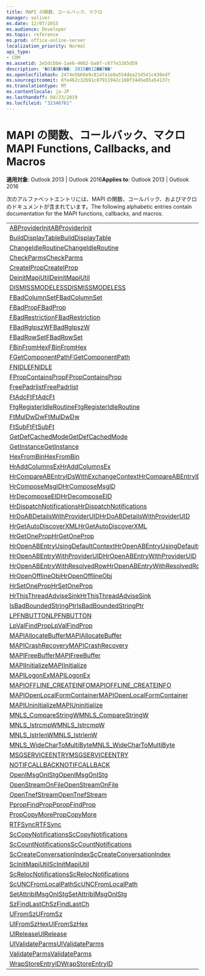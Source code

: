 ```yaml
---
title: MAPI の関数、コールバック、マクロ
manager: soliver
ms.date: 12/07/2015
ms.audience: Developer
ms.topic: reference
ms.prod: office-online-server
localization_priority: Normal
api_type:
- COM
ms.assetid: 2e5dcbb4-1ae6-4082-ba8f-c677e3265d59
description: '�ŏI�X�V��: 2015�N12��7��'
ms.openlocfilehash: 2474e5b66e9c8147a1e8a554dea21d541c430edf
ms.sourcegitcommit: 8fe462c32b91c87911942c188f3445e85a54137c
ms.translationtype: MT
ms.contentlocale: ja-JP
ms.lasthandoff: 04/23/2019
ms.locfileid: "32346761"
---
```

# <a name="mapi-functions-callbacks-and-macros"></a><span data-ttu-id="e6024-103">MAPI の関数、コールバック、マクロ</span><span class="sxs-lookup"><span data-stu-id="e6024-103">MAPI Functions, Callbacks, and Macros</span></span>

 
  
<span data-ttu-id="e6024-104">**適用対象**: Outlook 2013 | Outlook 2016</span><span class="sxs-lookup"><span data-stu-id="e6024-104">**Applies to**: Outlook 2013 | Outlook 2016</span></span> 
  
<span data-ttu-id="e6024-105">次のアルファベットエントリには、MAPI の関数、コールバック、およびマクロのドキュメントが含まれています。</span><span class="sxs-lookup"><span data-stu-id="e6024-105">The following alphabetic entries contain documentation for the MAPI functions, callbacks, and macros.</span></span> 
  
|||
|:-----|:-----|
|[<span data-ttu-id="e6024-106">ABProviderInit</span><span class="sxs-lookup"><span data-stu-id="e6024-106">ABProviderInit</span></span>](abproviderinit.md) <br/> |[<span data-ttu-id="e6024-107">ACCELERATEABSDI</span><span class="sxs-lookup"><span data-stu-id="e6024-107">ACCELERATEABSDI</span></span>](accelerateabsdi.md) <br/> |
|[<span data-ttu-id="e6024-108">BuildDisplayTable</span><span class="sxs-lookup"><span data-stu-id="e6024-108">BuildDisplayTable</span></span>](builddisplaytable.md) <br/> |[<span data-ttu-id="e6024-109">CALLERRELEASE</span><span class="sxs-lookup"><span data-stu-id="e6024-109">CALLERRELEASE</span></span>](callerrelease.md) <br/> |
|[<span data-ttu-id="e6024-110">ChangeIdleRoutine</span><span class="sxs-lookup"><span data-stu-id="e6024-110">ChangeIdleRoutine</span></span>](changeidleroutine.md) <br/> |[<span data-ttu-id="e6024-111">CheckParameters</span><span class="sxs-lookup"><span data-stu-id="e6024-111">CheckParameters</span></span>](checkparms.md) <br/> |
|[<span data-ttu-id="e6024-112">CheckParms</span><span class="sxs-lookup"><span data-stu-id="e6024-112">CheckParms</span></span>](checkparms.md) <br/> |[<span data-ttu-id="e6024-113">CloseIMsgSession</span><span class="sxs-lookup"><span data-stu-id="e6024-113">CloseIMsgSession</span></span>](closeimsgsession.md) <br/> |
|[<span data-ttu-id="e6024-114">CreateIProp</span><span class="sxs-lookup"><span data-stu-id="e6024-114">CreateIProp</span></span>](createiprop.md) <br/> |[<span data-ttu-id="e6024-115">CreateTable</span><span class="sxs-lookup"><span data-stu-id="e6024-115">CreateTable</span></span>](createtable.md) <br/> |
|[<span data-ttu-id="e6024-116">DeinitMapiUtil</span><span class="sxs-lookup"><span data-stu-id="e6024-116">DeinitMapiUtil</span></span>](deinitmapiutil.md) <br/> |[<span data-ttu-id="e6024-117">DeregisterIdleRoutine</span><span class="sxs-lookup"><span data-stu-id="e6024-117">DeregisterIdleRoutine</span></span>](deregisteridleroutine.md) <br/> |
|[<span data-ttu-id="e6024-118">DISMISSMODELESS</span><span class="sxs-lookup"><span data-stu-id="e6024-118">DISMISSMODELESS</span></span>](dismissmodeless.md) <br/> |[<span data-ttu-id="e6024-119">EnableIdleRoutine</span><span class="sxs-lookup"><span data-stu-id="e6024-119">EnableIdleRoutine</span></span>](enableidleroutine.md) <br/> |
|[<span data-ttu-id="e6024-120">FBadColumnSet</span><span class="sxs-lookup"><span data-stu-id="e6024-120">FBadColumnSet</span></span>](fbadcolumnset.md) <br/> |[<span data-ttu-id="e6024-121">FBadEntryList</span><span class="sxs-lookup"><span data-stu-id="e6024-121">FBadEntryList</span></span>](fbadentrylist.md) <br/> |
|[<span data-ttu-id="e6024-122">FBadProp</span><span class="sxs-lookup"><span data-stu-id="e6024-122">FBadProp</span></span>](fbadprop.md) <br/> |[<span data-ttu-id="e6024-123">FBadPropTag</span><span class="sxs-lookup"><span data-stu-id="e6024-123">FBadPropTag</span></span>](fbadproptag.md) <br/> |
|[<span data-ttu-id="e6024-124">FBadRestriction</span><span class="sxs-lookup"><span data-stu-id="e6024-124">FBadRestriction</span></span>](fbadrestriction.md) <br/> |[<span data-ttu-id="e6024-125">FBadRglpNameID</span><span class="sxs-lookup"><span data-stu-id="e6024-125">FBadRglpNameID</span></span>](fbadrglpnameid.md) <br/> |
|[<span data-ttu-id="e6024-126">FBadRglpszW</span><span class="sxs-lookup"><span data-stu-id="e6024-126">FBadRglpszW</span></span>](fbadrglpszw.md) <br/> |[<span data-ttu-id="e6024-127">FBadRow</span><span class="sxs-lookup"><span data-stu-id="e6024-127">FBadRow</span></span>](fbadrow.md) <br/> |
|[<span data-ttu-id="e6024-128">FBadRowSet</span><span class="sxs-lookup"><span data-stu-id="e6024-128">FBadRowSet</span></span>](fbadrowset.md) <br/> |[<span data-ttu-id="e6024-129">FBadSortOrderSet</span><span class="sxs-lookup"><span data-stu-id="e6024-129">FBadSortOrderSet</span></span>](fbadsortorderset.md) <br/> |
|[<span data-ttu-id="e6024-130">FBinFromHex</span><span class="sxs-lookup"><span data-stu-id="e6024-130">FBinFromHex</span></span>](fbinfromhex.md) <br/> |[<span data-ttu-id="e6024-131">FEqualNames</span><span class="sxs-lookup"><span data-stu-id="e6024-131">FEqualNames</span></span>](fequalnames.md) <br/> |
|[<span data-ttu-id="e6024-132">FGetComponentPath</span><span class="sxs-lookup"><span data-stu-id="e6024-132">FGetComponentPath</span></span>](fgetcomponentpath.md) <br/> |[<span data-ttu-id="e6024-133">FixMAPI</span><span class="sxs-lookup"><span data-stu-id="e6024-133">FixMAPI</span></span>](fixmapi.md) <br/> |
|[<span data-ttu-id="e6024-134">FNIDLE</span><span class="sxs-lookup"><span data-stu-id="e6024-134">FNIDLE</span></span>](fnidle.md) <br/> |[<span data-ttu-id="e6024-135">FPropCompareProp</span><span class="sxs-lookup"><span data-stu-id="e6024-135">FPropCompareProp</span></span>](fpropcompareprop.md) <br/> |
|[<span data-ttu-id="e6024-136">FPropContainsProp</span><span class="sxs-lookup"><span data-stu-id="e6024-136">FPropContainsProp</span></span>](fpropcontainsprop.md) <br/> |[<span data-ttu-id="e6024-137">FPropExists</span><span class="sxs-lookup"><span data-stu-id="e6024-137">FPropExists</span></span>](fpropexists.md) <br/> |
|[<span data-ttu-id="e6024-138">FreePadrlist</span><span class="sxs-lookup"><span data-stu-id="e6024-138">FreePadrlist</span></span>](freepadrlist.md) <br/> |[<span data-ttu-id="e6024-139">FreeProws</span><span class="sxs-lookup"><span data-stu-id="e6024-139">FreeProws</span></span>](freeprows.md) <br/> |
|[<span data-ttu-id="e6024-140">FtAdcFt</span><span class="sxs-lookup"><span data-stu-id="e6024-140">FtAdcFt</span></span>](ftadcft.md) <br/> |[<span data-ttu-id="e6024-141">FtAddFt</span><span class="sxs-lookup"><span data-stu-id="e6024-141">FtAddFt</span></span>](ftaddft.md) <br/> |
|[<span data-ttu-id="e6024-142">FtgRegisterIdleRoutine</span><span class="sxs-lookup"><span data-stu-id="e6024-142">FtgRegisterIdleRoutine</span></span>](ftgregisteridleroutine.md) <br/> |[<span data-ttu-id="e6024-143">FtMulDw</span><span class="sxs-lookup"><span data-stu-id="e6024-143">FtMulDw</span></span>](ftmuldw.md) <br/> |
|[<span data-ttu-id="e6024-144">FtMulDwDw</span><span class="sxs-lookup"><span data-stu-id="e6024-144">FtMulDwDw</span></span>](ftmuldwdw.md) <br/> |[<span data-ttu-id="e6024-145">FtNegFt</span><span class="sxs-lookup"><span data-stu-id="e6024-145">FtNegFt</span></span>](ftnegft.md) <br/> |
|[<span data-ttu-id="e6024-146">FtSubFt</span><span class="sxs-lookup"><span data-stu-id="e6024-146">FtSubFt</span></span>](ftsubft.md) <br/> |[<span data-ttu-id="e6024-147">GetAttribIMsgOnIStg</span><span class="sxs-lookup"><span data-stu-id="e6024-147">GetAttribIMsgOnIStg</span></span>](getattribimsgonistg.md) <br/> |
|[<span data-ttu-id="e6024-148">GetDefCachedMode</span><span class="sxs-lookup"><span data-stu-id="e6024-148">GetDefCachedMode</span></span>](getdefcachedmode.md) <br/> |[<span data-ttu-id="e6024-149">GetDefCachedModeDownloadPubFoldFavs</span><span class="sxs-lookup"><span data-stu-id="e6024-149">GetDefCachedModeDownloadPubFoldFavs</span></span>](getdefcachedmodedownloadpubfoldfavs.md) <br/> |
|[<span data-ttu-id="e6024-150">GetInstance</span><span class="sxs-lookup"><span data-stu-id="e6024-150">GetInstance</span></span>](getinstance.md) <br/> |[<span data-ttu-id="e6024-151">GetTnefStreamCodepage</span><span class="sxs-lookup"><span data-stu-id="e6024-151">GetTnefStreamCodepage</span></span>](gettnefstreamcodepage.md) <br/> |
|[<span data-ttu-id="e6024-152">HexFromBin</span><span class="sxs-lookup"><span data-stu-id="e6024-152">HexFromBin</span></span>](hexfrombin.md) <br/> |[<span data-ttu-id="e6024-153">HrAddColumns</span><span class="sxs-lookup"><span data-stu-id="e6024-153">HrAddColumns</span></span>](hraddcolumns.md) <br/> |
|[<span data-ttu-id="e6024-154">HrAddColumnsEx</span><span class="sxs-lookup"><span data-stu-id="e6024-154">HrAddColumnsEx</span></span>](hraddcolumnsex.md) <br/> |[<span data-ttu-id="e6024-155">HrAllocAdviseSink</span><span class="sxs-lookup"><span data-stu-id="e6024-155">HrAllocAdviseSink</span></span>](hrallocadvisesink.md) <br/> |
|[<span data-ttu-id="e6024-156">HrCompareABEntryIDsWithExchangeContext</span><span class="sxs-lookup"><span data-stu-id="e6024-156">HrCompareABEntryIDsWithExchangeContext</span></span>](hrcompareabentryidswithexchangecontext.md) <br/> |[<span data-ttu-id="e6024-157">HrComposeEID</span><span class="sxs-lookup"><span data-stu-id="e6024-157">HrComposeEID</span></span>](hrcomposeeid.md) <br/> |
|[<span data-ttu-id="e6024-158">HrComposeMsgID</span><span class="sxs-lookup"><span data-stu-id="e6024-158">HrComposeMsgID</span></span>](hrcomposemsgid.md) <br/> |[<span data-ttu-id="e6024-159">HrCreateOfflineObj</span><span class="sxs-lookup"><span data-stu-id="e6024-159">HrCreateOfflineObj</span></span>](hrcreateofflineobj.md) <br/> |
|[<span data-ttu-id="e6024-160">HrDecomposeEID</span><span class="sxs-lookup"><span data-stu-id="e6024-160">HrDecomposeEID</span></span>](hrdecomposeeid.md) <br/> |[<span data-ttu-id="e6024-161">HrDecomposeMsgID</span><span class="sxs-lookup"><span data-stu-id="e6024-161">HrDecomposeMsgID</span></span>](hrdecomposemsgid.md) <br/> |
|[<span data-ttu-id="e6024-162">HrDispatchNotifications</span><span class="sxs-lookup"><span data-stu-id="e6024-162">HrDispatchNotifications</span></span>](hrdispatchnotifications.md) <br/> |[<span data-ttu-id="e6024-163">HrDoABDetailsWithExchangeContext</span><span class="sxs-lookup"><span data-stu-id="e6024-163">HrDoABDetailsWithExchangeContext</span></span>](hrdoabdetailswithexchangecontext.md) <br/> |
|[<span data-ttu-id="e6024-164">HrDoABDetailsWithProviderUID</span><span class="sxs-lookup"><span data-stu-id="e6024-164">HrDoABDetailsWithProviderUID</span></span>](hrdoabdetailswithprovideruid.md) <br/> |[<span data-ttu-id="e6024-165">HrEntryIDFromSz</span><span class="sxs-lookup"><span data-stu-id="e6024-165">HrEntryIDFromSz</span></span>](hrentryidfromsz.md) <br/> |
|[<span data-ttu-id="e6024-166">HrGetAutoDiscoverXML</span><span class="sxs-lookup"><span data-stu-id="e6024-166">HrGetAutoDiscoverXML</span></span>](hrgetautodiscoverxml.md) <br/> |[<span data-ttu-id="e6024-167">HrGetGALFromEmsmdbUID</span><span class="sxs-lookup"><span data-stu-id="e6024-167">HrGetGALFromEmsmdbUID</span></span>](hrgetgalfromemsmdbuid.md) <br/> |
|[<span data-ttu-id="e6024-168">HrGetOneProp</span><span class="sxs-lookup"><span data-stu-id="e6024-168">HrGetOneProp</span></span>](hrgetoneprop.md) <br/> |[<span data-ttu-id="e6024-169">HrIStorageFromStream</span><span class="sxs-lookup"><span data-stu-id="e6024-169">HrIStorageFromStream</span></span>](hristoragefromstream.md) <br/> |
|[<span data-ttu-id="e6024-170">HrOpenABEntryUsingDefaultContext</span><span class="sxs-lookup"><span data-stu-id="e6024-170">HrOpenABEntryUsingDefaultContext</span></span>](hropenabentryusingdefaultcontext.md) <br/> |[<span data-ttu-id="e6024-171">HrOpenABEntryWithExchangeContext</span><span class="sxs-lookup"><span data-stu-id="e6024-171">HrOpenABEntryWithExchangeContext</span></span>](hropenabentrywithexchangecontext.md) <br/> |
|[<span data-ttu-id="e6024-172">HrOpenABEntryWithProviderUID</span><span class="sxs-lookup"><span data-stu-id="e6024-172">HrOpenABEntryWithProviderUID</span></span>](hropenabentrywithprovideruid.md) <br/> |[<span data-ttu-id="e6024-173">HrOpenABEntryWithProviderUIDSupport</span><span class="sxs-lookup"><span data-stu-id="e6024-173">HrOpenABEntryWithProviderUIDSupport</span></span>](hropenabentrywithprovideruidsupport.md) <br/> |
|[<span data-ttu-id="e6024-174">HrOpenABEntryWithResolvedRow</span><span class="sxs-lookup"><span data-stu-id="e6024-174">HrOpenABEntryWithResolvedRow</span></span>](hropenabentrywithresolvedrow.md) <br/> |[<span data-ttu-id="e6024-175">HrOpenABEntryWithSupport</span><span class="sxs-lookup"><span data-stu-id="e6024-175">HrOpenABEntryWithSupport</span></span>](hropenabentrywithsupport.md) <br/> |
|[<span data-ttu-id="e6024-176">HrOpenOfflineObj</span><span class="sxs-lookup"><span data-stu-id="e6024-176">HrOpenOfflineObj</span></span>](hropenofflineobj.md) <br/> |[<span data-ttu-id="e6024-177">HrQueryAllRows</span><span class="sxs-lookup"><span data-stu-id="e6024-177">HrQueryAllRows</span></span>](hrqueryallrows.md) <br/> |
|[<span data-ttu-id="e6024-178">HrSetOneProp</span><span class="sxs-lookup"><span data-stu-id="e6024-178">HrSetOneProp</span></span>](hrsetoneprop.md) <br/> |[<span data-ttu-id="e6024-179">HrSzFromEntryID</span><span class="sxs-lookup"><span data-stu-id="e6024-179">HrSzFromEntryID</span></span>](hrszfromentryid.md) <br/> |
|[<span data-ttu-id="e6024-180">HrThisThreadAdviseSink</span><span class="sxs-lookup"><span data-stu-id="e6024-180">HrThisThreadAdviseSink</span></span>](hrthisthreadadvisesink.md) <br/> |[<span data-ttu-id="e6024-181">HrValidateIPMSubtree</span><span class="sxs-lookup"><span data-stu-id="e6024-181">HrValidateIPMSubtree</span></span>](hrvalidateipmsubtree.md) <br/> |
|[<span data-ttu-id="e6024-182">IsBadBoundedStringPtr</span><span class="sxs-lookup"><span data-stu-id="e6024-182">IsBadBoundedStringPtr</span></span>](isbadboundedstringptr.md) <br/> |[<span data-ttu-id="e6024-183">LAUNCHWIZARDENTRY</span><span class="sxs-lookup"><span data-stu-id="e6024-183">LAUNCHWIZARDENTRY</span></span>](launchwizardentry.md) <br/> |
|[<span data-ttu-id="e6024-184">LPFNBUTTON</span><span class="sxs-lookup"><span data-stu-id="e6024-184">LPFNBUTTON</span></span>](lpfnbutton.md) <br/> |[<span data-ttu-id="e6024-185">LPropCompareProp</span><span class="sxs-lookup"><span data-stu-id="e6024-185">LPropCompareProp</span></span>](lpropcompareprop.md) <br/> |
|[<span data-ttu-id="e6024-186">LpValFindProp</span><span class="sxs-lookup"><span data-stu-id="e6024-186">LpValFindProp</span></span>](lpvalfindprop.md) <br/> |[<span data-ttu-id="e6024-187">MAPIAdminProfiles</span><span class="sxs-lookup"><span data-stu-id="e6024-187">MAPIAdminProfiles</span></span>](mapiadminprofiles.md) <br/> |
|[<span data-ttu-id="e6024-188">MAPIAllocateBuffer</span><span class="sxs-lookup"><span data-stu-id="e6024-188">MAPIAllocateBuffer</span></span>](mapiallocatebuffer.md) <br/> |[<span data-ttu-id="e6024-189">MAPIAllocateMore</span><span class="sxs-lookup"><span data-stu-id="e6024-189">MAPIAllocateMore</span></span>](mapiallocatemore.md) <br/> |
|[<span data-ttu-id="e6024-190">MAPICrashRecovery</span><span class="sxs-lookup"><span data-stu-id="e6024-190">MAPICrashRecovery</span></span>](mapicrashrecovery.md) <br/> |[<span data-ttu-id="e6024-191">MAPIDeInitIdle</span><span class="sxs-lookup"><span data-stu-id="e6024-191">MAPIDeInitIdle</span></span>](mapideinitidle.md) <br/> |
|[<span data-ttu-id="e6024-192">MAPIFreeBuffer</span><span class="sxs-lookup"><span data-stu-id="e6024-192">MAPIFreeBuffer</span></span>](mapifreebuffer.md) <br/> |[<span data-ttu-id="e6024-193">MAPIGetDefaultMalloc</span><span class="sxs-lookup"><span data-stu-id="e6024-193">MAPIGetDefaultMalloc</span></span>](mapigetdefaultmalloc.md) <br/> |
|[<span data-ttu-id="e6024-194">MAPIInitialize</span><span class="sxs-lookup"><span data-stu-id="e6024-194">MAPIInitialize</span></span>](mapiinitialize.md) <br/> |[<span data-ttu-id="e6024-195">MAPIInitIdle</span><span class="sxs-lookup"><span data-stu-id="e6024-195">MAPIInitIdle</span></span>](mapiinitidle.md) <br/> |
|[<span data-ttu-id="e6024-196">MAPILogonEx</span><span class="sxs-lookup"><span data-stu-id="e6024-196">MAPILogonEx</span></span>](mapilogonex.md) <br/> |[<span data-ttu-id="e6024-197">MAPIOFFLINE_AGGREGATEINFO</span><span class="sxs-lookup"><span data-stu-id="e6024-197">MAPIOFFLINE_AGGREGATEINFO</span></span>](mapioffline_aggregateinfo.md) <br/> |
|[<span data-ttu-id="e6024-198">MAPIOFFLINE_CREATEINFO</span><span class="sxs-lookup"><span data-stu-id="e6024-198">MAPIOFFLINE_CREATEINFO</span></span>](mapioffline_createinfo.md) <br/> |[<span data-ttu-id="e6024-199">MAPIOpenFormMgr</span><span class="sxs-lookup"><span data-stu-id="e6024-199">MAPIOpenFormMgr</span></span>](mapiopenformmgr.md) <br/> |
|[<span data-ttu-id="e6024-200">MAPIOpenLocalFormContainer</span><span class="sxs-lookup"><span data-stu-id="e6024-200">MAPIOpenLocalFormContainer</span></span>](mapiopenlocalformcontainer.md) <br/> |[<span data-ttu-id="e6024-201">MAPIReallocateBuffer</span><span class="sxs-lookup"><span data-stu-id="e6024-201">MAPIReallocateBuffer</span></span>](mapireallocatebuffer.md) <br/> |
|[<span data-ttu-id="e6024-202">MAPIUninitialize</span><span class="sxs-lookup"><span data-stu-id="e6024-202">MAPIUninitialize</span></span>](mapiuninitialize.md) <br/> |[<span data-ttu-id="e6024-203">MapStorageSCode</span><span class="sxs-lookup"><span data-stu-id="e6024-203">MapStorageSCode</span></span>](mapstoragescode.md) <br/> |
|[<span data-ttu-id="e6024-204">MNLS_CompareStringW</span><span class="sxs-lookup"><span data-stu-id="e6024-204">MNLS_CompareStringW</span></span>](mnls_comparestringw.md) <br/> |[<span data-ttu-id="e6024-205">MNLS_IsBadStringPtrW</span><span class="sxs-lookup"><span data-stu-id="e6024-205">MNLS_IsBadStringPtrW</span></span>](mnls_isbadstringptrw.md) <br/> |
|[<span data-ttu-id="e6024-206">MNLS_lstrcmpW</span><span class="sxs-lookup"><span data-stu-id="e6024-206">MNLS_lstrcmpW</span></span>](mnls_lstrcmpw.md) <br/> |[<span data-ttu-id="e6024-207">MNLS_lstrcpyW</span><span class="sxs-lookup"><span data-stu-id="e6024-207">MNLS_lstrcpyW</span></span>](mnls_lstrcpyw.md) <br/> |
|[<span data-ttu-id="e6024-208">MNLS_lstrlenW</span><span class="sxs-lookup"><span data-stu-id="e6024-208">MNLS_lstrlenW</span></span>](mnls_lstrlenw.md) <br/> |[<span data-ttu-id="e6024-209">MNLS_MultiByteToWideChar</span><span class="sxs-lookup"><span data-stu-id="e6024-209">MNLS_MultiByteToWideChar</span></span>](mnls_multibytetowidechar.md) <br/> |
|[<span data-ttu-id="e6024-210">MNLS_WideCharToMultiByte</span><span class="sxs-lookup"><span data-stu-id="e6024-210">MNLS_WideCharToMultiByte</span></span>](mnls_widechartomultibyte.md) <br/> |[<span data-ttu-id="e6024-211">MSGCALLRELEASE</span><span class="sxs-lookup"><span data-stu-id="e6024-211">MSGCALLRELEASE</span></span>](msgcallrelease.md) <br/> |
|[<span data-ttu-id="e6024-212">MSGSERVICEENTRY</span><span class="sxs-lookup"><span data-stu-id="e6024-212">MSGSERVICEENTRY</span></span>](msgserviceentry.md) <br/> |[<span data-ttu-id="e6024-213">MSProviderInit</span><span class="sxs-lookup"><span data-stu-id="e6024-213">MSProviderInit</span></span>](msproviderinit.md) <br/> |
|[<span data-ttu-id="e6024-214">NOTIFCALLBACK</span><span class="sxs-lookup"><span data-stu-id="e6024-214">NOTIFCALLBACK</span></span>](notifcallback.md) <br/> |[<span data-ttu-id="e6024-215">NSTServiceEntry</span><span class="sxs-lookup"><span data-stu-id="e6024-215">NSTServiceEntry</span></span>](nstserviceentry.md) <br/> |
|[<span data-ttu-id="e6024-216">OpenIMsgOnIStg</span><span class="sxs-lookup"><span data-stu-id="e6024-216">OpenIMsgOnIStg</span></span>](openimsgonistg.md) <br/> |[<span data-ttu-id="e6024-217">OpenIMsgSession</span><span class="sxs-lookup"><span data-stu-id="e6024-217">OpenIMsgSession</span></span>](openimsgsession.md) <br/> |
|[<span data-ttu-id="e6024-218">OpenStreamOnFile</span><span class="sxs-lookup"><span data-stu-id="e6024-218">OpenStreamOnFile</span></span>](openstreamonfile.md) <br/> |[<span data-ttu-id="e6024-219">OpenStreamOnFileW</span><span class="sxs-lookup"><span data-stu-id="e6024-219">OpenStreamOnFileW</span></span>](openstreamonfilew.md) <br/> |
|[<span data-ttu-id="e6024-220">OpenTnefStream</span><span class="sxs-lookup"><span data-stu-id="e6024-220">OpenTnefStream</span></span>](opentnefstream.md) <br/> |[<span data-ttu-id="e6024-221">OpenTnefStreamEx</span><span class="sxs-lookup"><span data-stu-id="e6024-221">OpenTnefStreamEx</span></span>](opentnefstreamex.md) <br/> |
|[<span data-ttu-id="e6024-222">PpropFindProp</span><span class="sxs-lookup"><span data-stu-id="e6024-222">PpropFindProp</span></span>](ppropfindprop.md) <br/> |[<span data-ttu-id="e6024-223">PreprocessMessage</span><span class="sxs-lookup"><span data-stu-id="e6024-223">PreprocessMessage</span></span>](preprocessmessage.md) <br/> |
|[<span data-ttu-id="e6024-224">PropCopyMore</span><span class="sxs-lookup"><span data-stu-id="e6024-224">PropCopyMore</span></span>](propcopymore.md) <br/> |[<span data-ttu-id="e6024-225">RemovePreprocessInfo</span><span class="sxs-lookup"><span data-stu-id="e6024-225">RemovePreprocessInfo</span></span>](removepreprocessinfo.md) <br/> |
|[<span data-ttu-id="e6024-226">RTFSync</span><span class="sxs-lookup"><span data-stu-id="e6024-226">RTFSync</span></span>](rtfsync.md) <br/> |[<span data-ttu-id="e6024-227">ScBinFromHexBounded</span><span class="sxs-lookup"><span data-stu-id="e6024-227">ScBinFromHexBounded</span></span>](scbinfromhexbounded.md) <br/> |
|[<span data-ttu-id="e6024-228">ScCopyNotifications</span><span class="sxs-lookup"><span data-stu-id="e6024-228">ScCopyNotifications</span></span>](sccopynotifications.md) <br/> |[<span data-ttu-id="e6024-229">ScCopyProps</span><span class="sxs-lookup"><span data-stu-id="e6024-229">ScCopyProps</span></span>](sccopyprops.md) <br/> |
|[<span data-ttu-id="e6024-230">ScCountNotifications</span><span class="sxs-lookup"><span data-stu-id="e6024-230">ScCountNotifications</span></span>](sccountnotifications.md) <br/> |[<span data-ttu-id="e6024-231">ScCountProps</span><span class="sxs-lookup"><span data-stu-id="e6024-231">ScCountProps</span></span>](sccountprops.md) <br/> |
|[<span data-ttu-id="e6024-232">ScCreateConversationIndex</span><span class="sxs-lookup"><span data-stu-id="e6024-232">ScCreateConversationIndex</span></span>](sccreateconversationindex.md) <br/> |[<span data-ttu-id="e6024-233">ScDupPropset</span><span class="sxs-lookup"><span data-stu-id="e6024-233">ScDupPropset</span></span>](scduppropset.md) <br/> |
|[<span data-ttu-id="e6024-234">ScInitMapiUtil</span><span class="sxs-lookup"><span data-stu-id="e6024-234">ScInitMapiUtil</span></span>](scinitmapiutil.md) <br/> |[<span data-ttu-id="e6024-235">ScLocalPathFromUNC</span><span class="sxs-lookup"><span data-stu-id="e6024-235">ScLocalPathFromUNC</span></span>](sclocalpathfromunc.md) <br/> |
|[<span data-ttu-id="e6024-236">ScRelocNotifications</span><span class="sxs-lookup"><span data-stu-id="e6024-236">ScRelocNotifications</span></span>](screlocnotifications.md) <br/> |[<span data-ttu-id="e6024-237">ScRelocProps</span><span class="sxs-lookup"><span data-stu-id="e6024-237">ScRelocProps</span></span>](screlocprops.md) <br/> |
|[<span data-ttu-id="e6024-238">ScUNCFromLocalPath</span><span class="sxs-lookup"><span data-stu-id="e6024-238">ScUNCFromLocalPath</span></span>](scuncfromlocalpath.md) <br/> |[<span data-ttu-id="e6024-239">SERVICEWIZARDDLGPROC</span><span class="sxs-lookup"><span data-stu-id="e6024-239">SERVICEWIZARDDLGPROC</span></span>](servicewizarddlgproc.md) <br/> |
|[<span data-ttu-id="e6024-240">SetAttribIMsgOnIStg</span><span class="sxs-lookup"><span data-stu-id="e6024-240">SetAttribIMsgOnIStg</span></span>](setattribimsgonistg.md) <br/> |[<span data-ttu-id="e6024-241">SzFindCh</span><span class="sxs-lookup"><span data-stu-id="e6024-241">SzFindCh</span></span>](szfindch.md) <br/> |
|[<span data-ttu-id="e6024-242">SzFindLastCh</span><span class="sxs-lookup"><span data-stu-id="e6024-242">SzFindLastCh</span></span>](szfindlastch.md) <br/> |[<span data-ttu-id="e6024-243">SzFindSz</span><span class="sxs-lookup"><span data-stu-id="e6024-243">SzFindSz</span></span>](szfindsz.md) <br/> |
|[<span data-ttu-id="e6024-244">UFromSz</span><span class="sxs-lookup"><span data-stu-id="e6024-244">UFromSz</span></span>](ufromsz.md) <br/> |[<span data-ttu-id="e6024-245">UlAddRef</span><span class="sxs-lookup"><span data-stu-id="e6024-245">UlAddRef</span></span>](uladdref.md) <br/> |
|[<span data-ttu-id="e6024-246">UlFromSzHex</span><span class="sxs-lookup"><span data-stu-id="e6024-246">UlFromSzHex</span></span>](ulfromszhex.md) <br/> |[<span data-ttu-id="e6024-247">UlPropSize</span><span class="sxs-lookup"><span data-stu-id="e6024-247">UlPropSize</span></span>](ulpropsize.md) <br/> |
|[<span data-ttu-id="e6024-248">UlRelease</span><span class="sxs-lookup"><span data-stu-id="e6024-248">UlRelease</span></span>](ulrelease.md) <br/> |[<span data-ttu-id="e6024-249">UlValidateParameters</span><span class="sxs-lookup"><span data-stu-id="e6024-249">UlValidateParameters</span></span>](ulvalidateparameters.md) <br/> |
|[<span data-ttu-id="e6024-250">UlValidateParms</span><span class="sxs-lookup"><span data-stu-id="e6024-250">UlValidateParms</span></span>](ulvalidateparms.md) <br/> |[<span data-ttu-id="e6024-251">ValidateParameters</span><span class="sxs-lookup"><span data-stu-id="e6024-251">ValidateParameters</span></span>](validateparameters.md) <br/> |
|[<span data-ttu-id="e6024-252">ValidateParms</span><span class="sxs-lookup"><span data-stu-id="e6024-252">ValidateParms</span></span>](validateparms.md) <br/> |[<span data-ttu-id="e6024-253">WIZARDENTRY</span><span class="sxs-lookup"><span data-stu-id="e6024-253">WIZARDENTRY</span></span>](wizardentry.md) <br/> |
|[<span data-ttu-id="e6024-254">WrapStoreEntryID</span><span class="sxs-lookup"><span data-stu-id="e6024-254">WrapStoreEntryID</span></span>](wrapstoreentryid.md) <br/> |[<span data-ttu-id="e6024-255">XPProviderInit</span><span class="sxs-lookup"><span data-stu-id="e6024-255">XPProviderInit</span></span>](xpproviderinit.md) <br/> |
   

